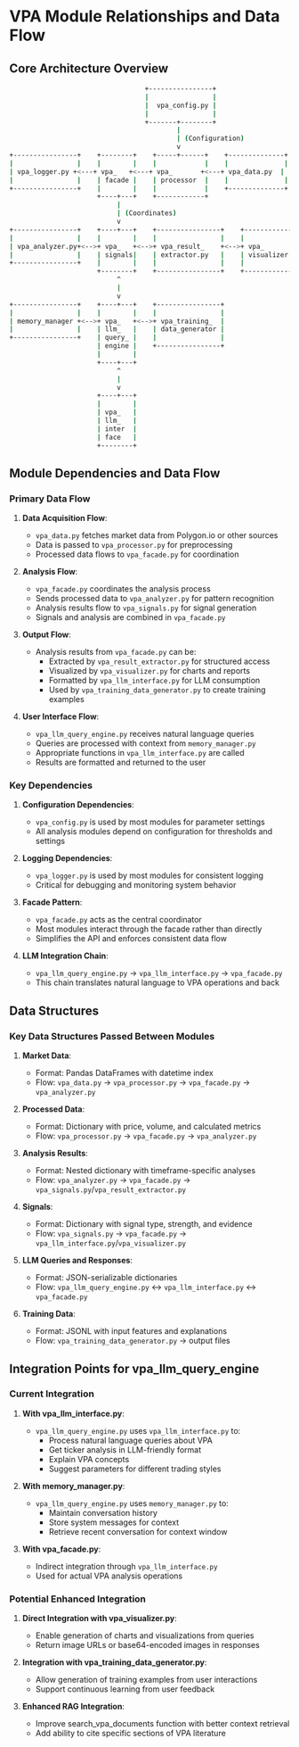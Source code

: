 # VPA Module Relationships and Data Flow

## Core Architecture Overview

```bash
                                  +----------------+
                                  |                |
                                  |  vpa_config.py |
                                  |                |
                                  +-------+--------+
                                          |
                                          | (Configuration)
                                          v
+----------------+    +--------+    +-----+------+    +--------------+
|                |    |        |    |            |    |              |
| vpa_logger.py +<---+ vpa_   +<---+ vpa_       +<---+ vpa_data.py  |
|                |    | facade |    | processor  |    |              |
+----------------+    |        |    |            |    +--------------+
                      +----+---+    +------------+
                           |
                           | (Coordinates)
                           v
+----------------+    +----+---+    +----------------+    +----------------+
|                |    |        |    |                |    |                |
| vpa_analyzer.py+<-->+ vpa_   +<-->+ vpa_result_    +<-->+ vpa_           |
|                |    | signals|    | extractor.py   |    | visualizer.py  |
+----------------+    |        |    |                |    |                |
                      +--------+    +----------------+    +----------------+
                           ^
                           |
                           v
+----------------+    +----+---+    +----------------+
|                |    |        |    |                |
| memory_manager +<-->+ vpa_   +<-->+ vpa_training_  |
|                |    | llm_   |    | data_generator |
+----------------+    | query_ |    |                |
                      | engine |    +----------------+
                      |        |
                      +----+---+
                           ^
                           |
                           v
                      +----+---+
                      |        |
                      | vpa_   |
                      | llm_   |
                      | inter  |
                      | face   |
                      +--------+
```

## Module Dependencies and Data Flow

### Primary Data Flow

1. **Data Acquisition Flow**:
   - `vpa_data.py` fetches market data from Polygon.io or other sources
   - Data is passed to `vpa_processor.py` for preprocessing
   - Processed data flows to `vpa_facade.py` for coordination

2. **Analysis Flow**:
   - `vpa_facade.py` coordinates the analysis process
   - Sends processed data to `vpa_analyzer.py` for pattern recognition
   - Analysis results flow to `vpa_signals.py` for signal generation
   - Signals and analysis are combined in `vpa_facade.py`

3. **Output Flow**:
   - Analysis results from `vpa_facade.py` can be:
     - Extracted by `vpa_result_extractor.py` for structured access
     - Visualized by `vpa_visualizer.py` for charts and reports
     - Formatted by `vpa_llm_interface.py` for LLM consumption
     - Used by `vpa_training_data_generator.py` to create training examples

4. **User Interface Flow**:
   - `vpa_llm_query_engine.py` receives natural language queries
   - Queries are processed with context from `memory_manager.py`
   - Appropriate functions in `vpa_llm_interface.py` are called
   - Results are formatted and returned to the user

### Key Dependencies

1. **Configuration Dependencies**:
   - `vpa_config.py` is used by most modules for parameter settings
   - All analysis modules depend on configuration for thresholds and settings

2. **Logging Dependencies**:
   - `vpa_logger.py` is used by most modules for consistent logging
   - Critical for debugging and monitoring system behavior

3. **Facade Pattern**:
   - `vpa_facade.py` acts as the central coordinator
   - Most modules interact through the facade rather than directly
   - Simplifies the API and enforces consistent data flow

4. **LLM Integration Chain**:
   - `vpa_llm_query_engine.py` → `vpa_llm_interface.py` → `vpa_facade.py`
   - This chain translates natural language to VPA operations and back

## Data Structures

### Key Data Structures Passed Between Modules

1. **Market Data**:
   - Format: Pandas DataFrames with datetime index
   - Flow: `vpa_data.py` → `vpa_processor.py` → `vpa_facade.py` → `vpa_analyzer.py`

2. **Processed Data**:
   - Format: Dictionary with price, volume, and calculated metrics
   - Flow: `vpa_processor.py` → `vpa_facade.py` → `vpa_analyzer.py`

3. **Analysis Results**:
   - Format: Nested dictionary with timeframe-specific analyses
   - Flow: `vpa_analyzer.py` → `vpa_facade.py` → `vpa_signals.py`/`vpa_result_extractor.py`

4. **Signals**:
   - Format: Dictionary with signal type, strength, and evidence
   - Flow: `vpa_signals.py` → `vpa_facade.py` → `vpa_llm_interface.py`/`vpa_visualizer.py`

5. **LLM Queries and Responses**:
   - Format: JSON-serializable dictionaries
   - Flow: `vpa_llm_query_engine.py` ↔ `vpa_llm_interface.py` ↔ `vpa_facade.py`

6. **Training Data**:
   - Format: JSONL with input features and explanations
   - Flow: `vpa_training_data_generator.py` → output files

## Integration Points for vpa_llm_query_engine

### Current Integration

1. **With vpa_llm_interface.py**:
   - `vpa_llm_query_engine.py` uses `vpa_llm_interface.py` to:
     - Process natural language queries about VPA
     - Get ticker analysis in LLM-friendly format
     - Explain VPA concepts
     - Suggest parameters for different trading styles

2. **With memory_manager.py**:
   - `vpa_llm_query_engine.py` uses `memory_manager.py` to:
     - Maintain conversation history
     - Store system messages for context
     - Retrieve recent conversation for context window

3. **With vpa_facade.py**:
   - Indirect integration through `vpa_llm_interface.py`
   - Used for actual VPA analysis operations

### Potential Enhanced Integration

1. **Direct Integration with vpa_visualizer.py**:
   - Enable generation of charts and visualizations from queries
   - Return image URLs or base64-encoded images in responses

2. **Integration with vpa_training_data_generator.py**:
   - Allow generation of training examples from user interactions
   - Support continuous learning from user feedback

3. **Enhanced RAG Integration**:
   - Improve search_vpa_documents function with better context retrieval
   - Add ability to cite specific sections of VPA literature
